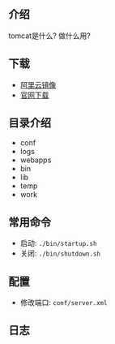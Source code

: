 ## 介绍
tomcat是什么? 做什么用?



## 下载
- [阿里云镜像](https://mirrors.aliyun.com/apache/tomcat/)
- [官网下载](http://tomcat.apache.org/)


## 目录介绍
- conf
- logs
- webapps
- bin
- lib
- temp
- work



## 常用命令

- 启动: `./bin/startup.sh`
- 关闭: `./bin/shutdown.sh`



## 配置

- 修改端口: `conf/server.xml`



## 日志

